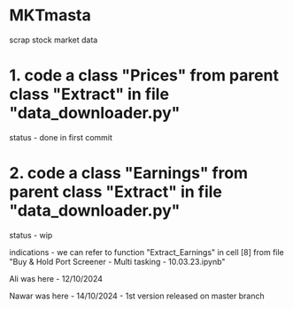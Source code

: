 # MKTmasta
scrap stock market data

# 1. code a class "Prices" from parent class "Extract" in file "data_downloader.py"
status - done in first commit

# 2. code a class "Earnings" from parent class "Extract" in file "data_downloader.py"
status - wip

indications - we can refer to function "Extract_Earnings" in cell [8] from file "Buy & Hold Port Screener - Multi tasking - 10.03.23.ipynb"

Ali was here - 12/10/2024

Nawar was here - 14/10/2024 - 1st version released on master branch